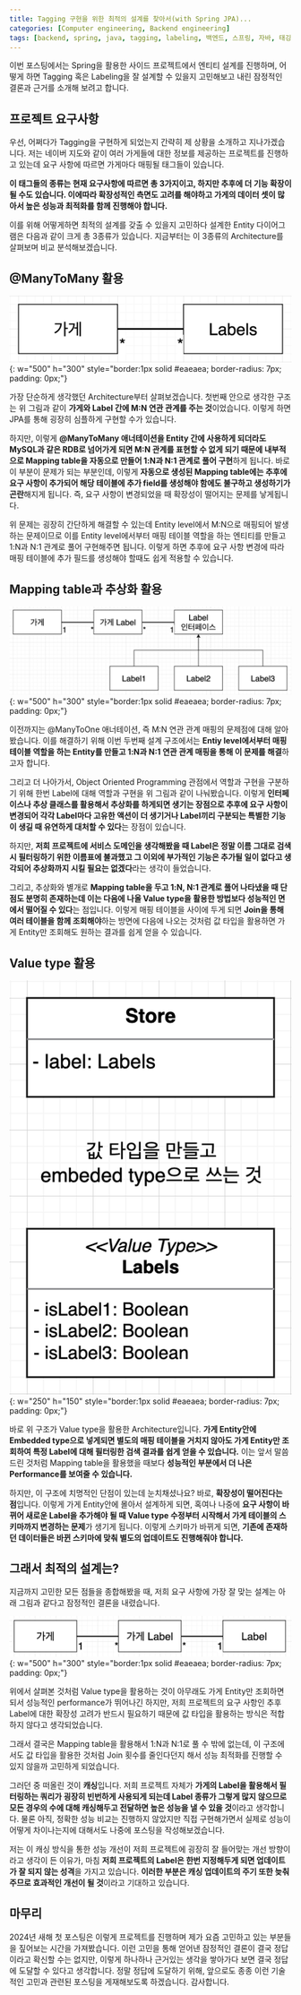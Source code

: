 ```yaml
---
title: Tagging 구현을 위한 최적의 설계를 찾아서(with Spring JPA)...
categories: [Computer engineering, Backend engineering]
tags: [backend, spring, java, tagging, labeling, 백엔드, 스프링, 자바, 태깅, 라벨링]
---
```


이번 포스팅에서는 Spring을 활용한 사이드 프로젝트에서 엔티티 설계를 진행하며, 어떻게 하면 Tagging 혹은 Labeling을 잘 설계할 수 있을지 고민해보고 내린 잠정적인 결론과 근거를 소개해 보려고 합니다.

## 프로젝트 요구사항
우선, 어쩌다가 Tagging을 구현하게 되었는지 간략히 제 상황을 소개하고 지나가겠습니다. 저는 네이버 지도와 같이 여러 가게들에 대한 정보를 제공하는 프로젝트를 진행하고 있는데 요구 사항에 따르면 가게마다 매핑될 태그들이 있습니다.   
   
**이 태그들의 종류는 현재 요구사항에 따르면 총 3가지이고, 하지만 추후에 더 기능 확장이 될 수도 있습니다. 이에따라 확장성적인 측면도 고려를 해야하고 가게의 데이터 셋이 많아서 높은 성능과 최적화를 함께 진행해야 합니다.**   
    
이를 위해 어떻게하면 최적의 설계를 갖출 수 있을지 고민하다 설계한 Entity 다이어그램은 다음과 같이 크게 총 3종류가 있습니다. 지금부터는 이 3종류의 Architecture를 살펴보며 비교 분석해보겠습니다.

## @ManyToMany 활용

![1](/assets/img/tagging-with-jpa/1.png){: w="500" h="300" style="border:1px solid #eaeaea; border-radius: 7px; padding: 0px;"}

가장 단순하게 생각했던 Architecture부터 살펴보겠습니다. 첫번째 안으로 생각한 구조는 위 그림과 같이 **가게와 Label 간에 M:N 연관 관계를 주는 것**이었습니다. 이렇게 하면 JPA를 통해 굉장히 심플하게 구현할 수가 있습니다.   

하지만, 이렇게 **@ManyToMany 애너테이션을 Entity 간에 사용하게 되더라도 MySQL과 같은 RDB로 넘어가게 되면 M:N 관계를 표현할 수 없게 되기 때문에 내부적으로 Mapping table을 자동으로 만들어 1:N과 N:1 관계로 풀어 구현**하게 됩니다. 바로 이 부분이 문제가 되는 부분인데, 이렇게 **자동으로 생성된 Mapping table에는 추후에 요구 사항이 추가되어 해당 테이블에 추가 field를 생성해야 함에도 불구하고 생성하기가 곤란**해지게 됩니다. 즉, 요구 사항이 변경되었을 때 확장성이 떨어지는 문제를 낳게됩니다.    

위 문제는 굉장히 간단하게 해결할 수 있는데 Entity level에서 M:N으로 매핑되어 발생하는 문제이므로 이를 Entity level에서부터 매핑 테이블 역할을 하는 엔티티를 만들고 1:N과 N:1 관계로 풀어 구현해주면 됩니다. 이렇게 하면 추후에 요구 사항 변경에 따라 매핑 테이블에 추가 필드를 생성해야 할때도 쉽게 적용할 수 있습니다.

## Mapping table과 추상화 활용

![2](/assets/img/tagging-with-jpa/2.png){: w="500" h="300" style="border:1px solid #eaeaea; border-radius: 7px; padding: 0px;"}

이전까지는 @ManyToOne 애너테이션, 즉 M:N 연관 관계 매핑의 문제점에 대해 알아봤습니다. 이를 해결하기 위해 이번 두번째 설계 구조에서는 **Entiy level에서부터 매핑 테이블 역할을 하는 Entity를 만들고 1:N과 N:1 연관 관계 매핑을 통해 이 문제를 해결**하고자 합니다.   
    
그리고 더 나아가서, Object Oriented Programming 관점에서 역할과 구현을 구분하기 위해 한번 Label에 대해 역할과 구현을 위 그림과 같이 나눠봤습니다. 이렇게 **인터페이스나 추상 클래스를 활용해서 추상화를 하게되면 생기는 장점으로 추후에 요구 사항이 변경되어 각각 Label마다 고유한 액션이 더 생기거나 Label끼리 구분되는 특별한 기능이 생길 때 유연하게 대처할 수 있다**는 장점이 있습니다.   
   
하지만, **저희 프로젝트에 서비스 도메인을 생각해봤을 때 Label은 정말 이름 그대로 검색 시 필터링하기 위한 이름표에 불과했고 그 이외에 부가적인 기능은 추가될 일이 없다고 생각되어 추상화까지 시킬 필요는 없겠다**라는 생각이 들었습니다.   
    
그리고, 추상화와 별개로 **Mapping table을 두고 1:N, N:1 관계로 풀어 나타냈을 때 단점도 분명히 존재하는데 이는 다음에 나올 Value type을 활용한 방법보다 성능적인 면에서 떨어질 수 있다**는 점입니다. 이렇게 매핑 테이블을 사이에 두게 되면 **Join을 통해 여러 테이블을 함께 조회해야**하는 방면에 다음에 나오는 것처럼 값 타입을 활용하면 가게 Entity만 조회해도 원하는 결과를 쉽게 얻을 수 있습니다.

## Value type 활용

![3](/assets/img/tagging-with-jpa/3.png){: w="250" h="150" style="border:1px solid #eaeaea; border-radius: 7px; padding: 0px;"}

바로 위 구조가 Value type을 활용한 Architecture입니다. **가게 Entity안에 Embedded type으로 넣게되면 별도의 매핑 테이블을 거치지 않아도 가게 Entity만 조회하여 특정 Label에 대해 필터링한 검색 결과를 쉽게 얻을 수 있습니다.** 이는 앞서 말씀드린 것처럼 Mapping table을 활용했을 때보다 **성능적인 부분에서 더 나은 Performance를 보여줄 수 있습니다.**   

하지만, 이 구조에 치명적인 단점이 있는데 눈치채셨나요? 바로, **확장성이 떨어진다는 점**입니다. 이렇게 가게 Entity안에 몰아서 설계하게 되면, 혹여나 나중에 **요구 사항이 바뀌어 새로운 Label을 추가해야 될 때 Value type 수정부터 시작해서 가게 테이블의 스키마까지 변경하는 문제**가 생기게 됩니다. 이렇게 스키마가 바뀌게 되면, **기존에 존재하던 데이터들은 바뀐 스키마에 맞춰 별도의 업데이트도 진행해줘야 합니다.**   

## 그래서 최적의 설계는?
지금까지 고민한 모든 점들을 종합해봤을 때, 저희 요구 사항에 가장 잘 맞는 설계는 아래 그림과 같다고 잠정적인 결론을 내렸습니다.   

![4](/assets/img/tagging-with-jpa/4.png){: w="500" h="300" style="border:1px solid #eaeaea; border-radius: 7px; padding: 0px;"}

위에서 살펴본 것처럼 Value type을 활용하는 것이 아무래도 가게 Entity만 조회하면 되서 성능적인 performance가 뛰어나긴 하지만, 저희 프로젝트의 요구 사항인 추후 Label에 대한 확장성 고려가 반드시 필요하기 때문에 값 타입을 활용하는 방식은 적합하지 않다고 생각되었습니다.   
   
그래서 결국은 Mapping table을 활용해서 1:N과 N:1로 풀 수 밖에 없는데, 이 구조에서도 값 타입을 활용한 것처럼 Join 횟수를 줄인다던지 해서 성능 최적화를 진행할 수 있지 않을까 고민하게 되었습니다.   
   
그러던 중 떠올린 것이 **캐싱**입니다. 저희 프로젝트 자체가 **가게의 Label을 활용해서 필터링하는 쿼리가 굉장히 빈번하게 사용되게 되는데 Label 종류가 그렇게 많지 않으므로 모든 경우의 수에 대해 캐싱해두고 전달하면 높은 성능을 낼 수 있을 것**이라고 생각합니다. 물론 아직, 정확한 성능 비교는 진행하지 않았지만 직접 구현해가면서 실제로 성능이 어떻게 차이나는지에 대해서도 나중에 포스팅을 작성해보겠습니다.   

저는 이 캐싱 방식을 통한 성능 개선이 저희 프로젝트에 굉장히 잘 들어맞는 개선 방향이라고 생각이 든 이유가, 마침 **저희 프로젝트의 Label은 한번 지정해두게 되면 업데이트가 잘 되지 않는 성격**을 가지고 있습니다. **이러한 부분은 캐싱 업데이트의 주기 또한 늦춰주므로 효과적인 개선이 될 것**이라고 기대하고 있습니다.

## 마무리
2024년 새해 첫 포스팅은 이렇게 프로젝트를 진행하며 제가 요즘 고민하고 있는 부분들을 짚어보는 시간을 가져봤습니다. 이런 고민을 통해 얻어낸 잠정적인 결론이 결국 정답이라고 확신할 수는 없지만, 이렇게 하나하나 근거있는 생각을 쌓아가다 보면 결국 정답에 도달할 수 있다고 생각합니다. 정말 정답에 도달하기 위해, 앞으로도 종종 이런 기술적인 고민과 관련된 포스팅을 게재해보도록 하겠습니다. 감사합니다.
 